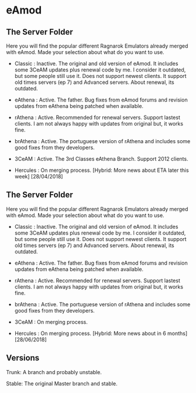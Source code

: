 # eAmod

## The Server Folder

Here you will find the popular different Ragnarok Emulators already merged with eAmod.
Made your selection about what do you want to use.

- Classic : Inactive. The original and old version of eAmod. It includes some 3CeAM updates plus renewal code by me. I consider it
outdated, but some people still use it. Does not support newest clients. It support old times servers (ep 7) and Advanced
servers. About renewal, its outdated.

- eAthena : Active. The father. Bug fixes from eAmod forums and revision updates from eAthena being patched when available.

- rAthena : Active. Recommended for renewal servers. Support lastest clients. I am not always happy with updates from original
but, it works fine.

- brAthena : Active. The portuguese version of rAthena and includes some good fixes from they developers.

- 3CeAM : Active. The 3rd Classes eAthena Branch. Support 2012 clients.

- Hercules : On merging process. [Hybrid: More news about ETA later this week] [28/04/2018]


## The Server Folder

Here you will find the popular different Ragnarok Emulators already merged with eAmod.
Made your selection about what do you want to use.

- Classic : Inactive. The original and old version of eAmod. It includes some 3CeAM updates plus renewal code by me. I consider it
outdated, but some people still use it. Does not support newest clients. It support old times servers (ep 7) and Advanced
servers. About renewal, its outdated.

- eAthena : Active. The father. Bug fixes from eAmod forums and revision updates from eAthena being patched when available.

- rAthena : Active. Recommended for renewal servers. Support lastest clients. I am not always happy with updates from original
but, it works fine.

- brAthena : Active. The portuguese version of rAthena and includes some good fixes from they developers.

- 3CeAM : On merging process.

- Hercules : On merging process. [Hybrid: More news about in 6 months] [28/06/2018]

## Versions

Trunk: A branch and probably unstable.

Stable: The original Master branch and stable.
